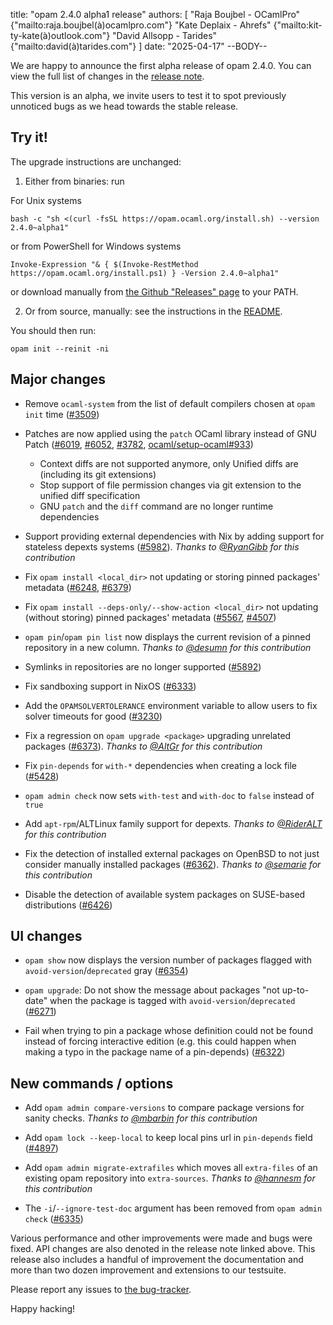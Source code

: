title: "opam 2.4.0 alpha1 release"
authors: [
  "Raja Boujbel - OCamlPro" {"mailto:raja.boujbel(à)ocamlpro.com"}
  "Kate Deplaix - Ahrefs" {"mailto:kit-ty-kate(à)outlook.com"}
  "David Allsopp - Tarides" {"mailto:david(à)tarides.com"}
]
date: "2025-04-17"
--BODY--

We are happy to announce the first alpha release of opam 2.4.0.
You can view the full list of changes in the
[release note](https://github.com/ocaml/opam/releases/tag/2.4.0-alpha1).

This version is an alpha, we invite users to test it to spot previously
unnoticed bugs as we head towards the stable release.

## Try it!

The upgrade instructions are unchanged:

1. Either from binaries: run

For Unix systems
```
bash -c "sh <(curl -fsSL https://opam.ocaml.org/install.sh) --version 2.4.0~alpha1"
```
or from PowerShell for Windows systems
```
Invoke-Expression "& { $(Invoke-RestMethod https://opam.ocaml.org/install.ps1) } -Version 2.4.0~alpha1"
```
or download manually from [the Github "Releases" page](https://github.com/ocaml/opam/releases/tag/2.4.0-alpha1) to your PATH.

2. Or from source, manually: see the instructions in the [README](https://github.com/ocaml/opam/tree/2.4.0-alpha1#compiling-this-repo).


You should then run:
```
opam init --reinit -ni
```


## Major changes

* Remove `ocaml-system` from the list of default compilers chosen at `opam init` time ([#3509](https://github.com/ocaml/opam/issues/3509))

* Patches are now applied using the `patch` OCaml library instead of GNU Patch ([#6019](https://github.com/ocaml/opam/issues/6019), [#6052](https://github.com/ocaml/opam/issues/6052), [#3782](https://github.com/ocaml/opam/issues/3782), [ocaml/setup-ocaml#933](https://github.com/ocaml/setup-ocaml/pull/933))
  * Context diffs are not supported anymore, only Unified diffs are (including its git extensions)
  * Stop support of file permission changes via git extension to the unified diff specification
  * GNU `patch` and the `diff` command are no longer runtime dependencies

* Support providing external dependencies with Nix by adding support for stateless depexts systems ([#5982](https://github.com/ocaml/opam/issues/5982)). *Thanks to [@RyanGibb](https://github.com/RyanGibb) for this contribution*

* Fix `opam install <local_dir>` not updating or storing pinned packages' metadata ([#6248](https://github.com/ocaml/opam/issues/6248), [#6379](https://github.com/ocaml/opam/issues/6379))

* Fix `opam install --deps-only/--show-action <local_dir>` not updating (without storing) pinned packages' metadata ([#5567](https://github.com/ocaml/opam/issues/5567), [#4507](https://github.com/ocaml/opam/issues/4507))

* `opam pin`/`opam pin list` now displays the current revision of a pinned repository in a new column. *Thanks to [@desumn](https://github.com/desumn) for this contribution*

* Symlinks in repositories are no longer supported ([#5892](https://github.com/ocaml/opam/issues/5892))

* Fix sandboxing support in NixOS ([#6333](https://github.com/ocaml/opam/issues/6333))

* Add the `OPAMSOLVERTOLERANCE` environment variable to allow users to fix solver timeouts for good ([#3230](https://github.com/ocaml/opam/issues/3230))

* Fix a regression on `opam upgrade <package>` upgrading unrelated packages ([#6373](https://github.com/ocaml/opam/issues/6373)). *Thanks to [@AltGr](https://github.com/AltGr) for this contribution*

* Fix `pin-depends` for `with-*` dependencies when creating a lock file ([#5428](https://github.com/ocaml/opam/issues/5428))

* `opam admin check` now sets `with-test` and `with-doc` to `false` instead of `true`

* Add `apt-rpm`/ALTLinux family support for depexts. *Thanks to [@RiderALT](https://github.com/RiderALT) for this contribution*

* Fix the detection of installed external packages on OpenBSD to not just consider manually installed packages ([#6362](https://github.com/ocaml/opam/issues/6362)). *Thanks to [@semarie](https://github.com/semarie) for this contribution*

* Disable the detection of available system packages on SUSE-based distributions ([#6426](https://github.com/ocaml/opam/issues/6426))


## UI changes

* `opam show` now displays the version number of packages flagged with `avoid-version`/`deprecated` gray ([#6354](https://github.com/ocaml/opam/issues/6354))

* `opam upgrade`: Do not show the message about packages "not up-to-date" when the package is tagged with `avoid-version`/`deprecated` ([#6271](https://github.com/ocaml/opam/issues/6271))

* Fail when trying to pin a package whose definition could not be found instead of forcing interactive edition (e.g. this could happen when making a typo in the package name of a pin-depends) ([#6322](https://github.com/ocaml/opam/issues/6322))


## New commands / options

* Add `opam admin compare-versions` to compare package versions for sanity checks. *Thanks to [@mbarbin](https://github.com/mbarbin) for this contribution*

* Add `opam lock --keep-local` to keep local pins url in `pin-depends` field ([#4897](https://github.com/ocaml/opam/issues/4897))

* Add `opam admin migrate-extrafiles` which moves all `extra-files` of an existing opam repository into `extra-sources`. *Thanks to [@hannesm](https://github.com/hannesm) for this contribution*

* The `-i`/`--ignore-test-doc` argument has been removed from `opam admin check` ([#6335](https://github.com/ocaml/opam/issues/6335))


Various performance and other improvements were made and bugs were fixed.
API changes are also denoted in the release note linked above.
This release also includes a handful of improvement the documentation and more than two dozen improvement and extensions to our testsuite.



Please report any issues to [the bug-tracker](https://github.com/ocaml/opam/issues).

Happy hacking!
